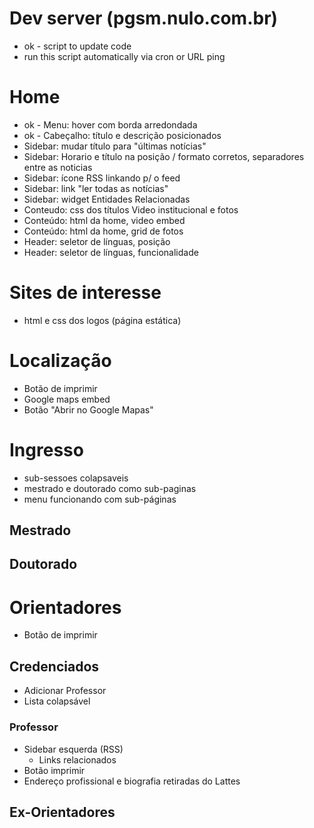 # Dev server (pgsm.nulo.com.br)

* ok - script to update code
* run this script automatically via cron or URL ping

# Home

* ok - Menu: hover com borda arredondada
* ok - Cabeçalho: título e descrição posicionados
* Sidebar: mudar título para "últimas notícias"
* Sidebar: Horario e título na posição / formato corretos, separadores entre as noticias
* Sidebar: ícone RSS linkando p/ o feed
* Sidebar: link "ler todas as notícias"
* Sidebar: widget Entidades Relacionadas
* Conteudo: css dos títulos Video institucional e fotos
* Conteúdo: html da home, video embed
* Conteúdo: html da home, grid de fotos
* Header: seletor de línguas, posição
* Header: seletor de línguas, funcionalidade

# Sites de interesse

* html e css dos logos (página estática)

# Localização

* Botão de imprimir
* Google maps embed
* Botão "Abrir no Google Mapas"

# Ingresso

* sub-sessoes colapsaveis
* mestrado e doutorado como sub-paginas
* menu funcionando com sub-páginas

## Mestrado

## Doutorado


# Orientadores

* Botão de imprimir

## Credenciados

* Adicionar Professor
* Lista colapsável

### Professor

* Sidebar esquerda (RSS)
  * Links relacionados
* Botão imprimir
* Endereço profissional e biografia retiradas do Lattes

## Ex-Orientadores
